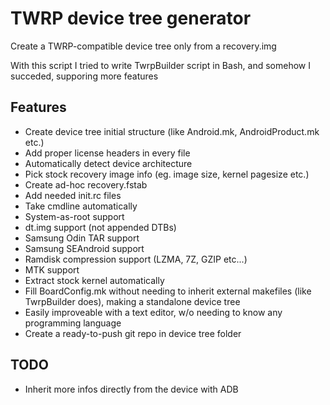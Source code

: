 # TWRP device tree generator

Create a TWRP-compatible device tree only from a recovery.img

With this script I tried to write TwrpBuilder script in Bash, and somehow I succeded, supporing more features

## Features

- Create device tree initial structure (like Android.mk, AndroidProduct.mk etc.)
- Add proper license headers in every file
- Automatically detect device architecture
- Pick stock recovery image info (eg. image size, kernel pagesize etc.)
- Create ad-hoc recovery.fstab
- Add needed init.rc files
- Take cmdline automatically
- System-as-root support
- dt.img support (not appended DTBs)
- Samsung Odin TAR support
- Samsung SEAndroid support
- Ramdisk compression support (LZMA, 7Z, GZIP etc...)
- MTK support
- Extract stock kernel automatically
- Fill BoardConfig.mk without needing to inherit external makefiles (like TwrpBuilder does), making a standalone device tree
- Easily improveable with a text editor, w/o needing to know any programming language
- Create a ready-to-push git repo in device tree folder

## TODO

- Inherit more infos directly from the device with ADB
